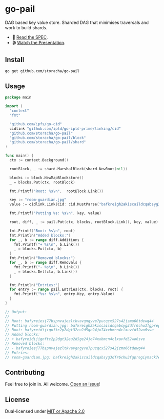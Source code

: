 # go-pail

DAG based key value store. Sharded DAG that minimises traversals and work to build shards.

* 📖 [Read the SPEC](https://github.com/web3-storage/specs/blob/4163e28d7e6a7c44cff68db9d9bffb9b37707dc6/pail.md).
* 🎬 [Watch the Presentation](https://youtu.be/f-BrtpYKZfg).

## Install

```sh
go get github.com/storacha/go-pail
```

## Usage

```go
package main

import (
  "context"
  "fmt"

  "github.com/ipfs/go-cid"
  cidlink "github.com/ipld/go-ipld-prime/linking/cid"
  "github.com/storacha/go-pail"
  "github.com/storacha/go-pail/block"
  "github.com/storacha/go-pail/shard"
)

func main() {
  ctx := context.Background()

  rootBlock, _ := shard.MarshalBlock(shard.NewRoot(nil))

  blocks := block.NewMapBlockstore()
  _ = blocks.Put(ctx, rootBlock)

  fmt.Printf("Root: %s\n",  rootBlock.Link())

  key := "room-guardian.jpg"
  value := cidlink.Link{Cid: cid.MustParse("bafkreigh2akiscaildcqabsyg3dfr6chu3fgpregiymsck7e7aqa4s52zy")}

  fmt.Printf("Putting %s: %s\n", key, value)

  root, diff, _ := pail.Put(ctx, blocks, rootBlock.Link(), key, value)

  fmt.Printf("Root: %s\n", root)
  fmt.Println("Added blocks:")
  for _, b := range diff.Additions {
    fmt.Printf("+ %s\n", b.Link())
    _ = blocks.Put(ctx, b)
  }
  fmt.Println("Removed blocks:")
  for _, b := range diff.Removals {
    fmt.Printf("- %s\n", b.Link())
    _ = blocks.Del(ctx, b.Link())
  }

  fmt.Println("Entries:")
  for entry := range pail.Entries(ctx, blocks, root) {
    fmt.Printf("%s: %s\n", entry.Key, entry.Value)
  }
}

// Output:
//
// Root: bafyreiesj77bspnvajezltkvavgngyve7pucqcx527s42jzmo66tdewg44
// Putting room-guardian.jpg: bafkreigh2akiscaildcqabsyg3dfr6chu3fgpregiymsck7e7aqa4s52zy
// Root: bafyreidijignftc2p2dgt32eu2d5ge24jo74xxbmcn4clxuvfd52wo6sve
// Added blocks:
// + bafyreidijignftc2p2dgt32eu2d5ge24jo74xxbmcn4clxuvfd52wo6sve
// Removed blocks:
// - bafyreiesj77bspnvajezltkvavgngyve7pucqcx527s42jzmo66tdewg44
// Entries:
// room-guardian.jpg: bafkreigh2akiscaildcqabsyg3dfr6chu3fgpregiymsck7e7aqa4s52zy
```

## Contributing

Feel free to join in. All welcome. [Open an issue](https://github.com/storacha/go-pail/issues)!

## License

Dual-licensed under [MIT or Apache 2.0](https://github.com/storacha/go-pail/blob/main/LICENSE.md)

